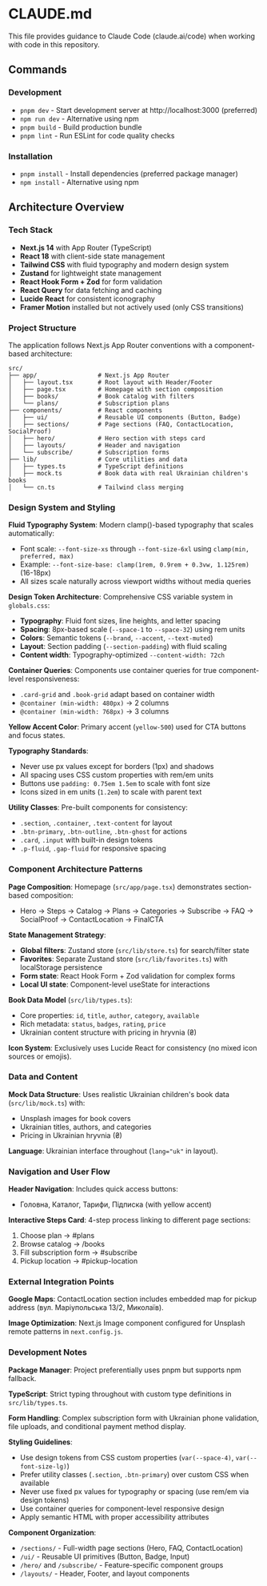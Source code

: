 # CLAUDE.md

This file provides guidance to Claude Code (claude.ai/code) when working with code in this repository.

## Commands

### Development
- `pnpm dev` - Start development server at http://localhost:3000 (preferred)
- `npm run dev` - Alternative using npm
- `pnpm build` - Build production bundle
- `pnpm lint` - Run ESLint for code quality checks

### Installation
- `pnpm install` - Install dependencies (preferred package manager)
- `npm install` - Alternative using npm

## Architecture Overview

### Tech Stack
- **Next.js 14** with App Router (TypeScript)
- **React 18** with client-side state management
- **Tailwind CSS** with fluid typography and modern design system
- **Zustand** for lightweight state management
- **React Hook Form + Zod** for form validation
- **React Query** for data fetching and caching
- **Lucide React** for consistent iconography
- **Framer Motion** installed but not actively used (only CSS transitions)

### Project Structure
The application follows Next.js App Router conventions with a component-based architecture:

```
src/
├── app/                 # Next.js App Router
│   ├── layout.tsx       # Root layout with Header/Footer
│   ├── page.tsx         # Homepage with section composition
│   ├── books/           # Book catalog with filters
│   └── plans/           # Subscription plans
├── components/          # React components
│   ├── ui/              # Reusable UI components (Button, Badge)
│   ├── sections/        # Page sections (FAQ, ContactLocation, SocialProof)
│   ├── hero/            # Hero section with steps card
│   ├── layouts/         # Header and navigation
│   └── subscribe/       # Subscription forms
├── lib/                 # Core utilities and data
│   ├── types.ts         # TypeScript definitions
│   ├── mock.ts          # Book data with real Ukrainian children's books
│   └── cn.ts            # Tailwind class merging
```

### Design System and Styling

**Fluid Typography System**: Modern clamp()-based typography that scales automatically:
- Font scale: `--font-size-xs` through `--font-size-6xl` using `clamp(min, preferred, max)`
- Example: `--font-size-base: clamp(1rem, 0.9rem + 0.3vw, 1.125rem)` (16-18px)
- All sizes scale naturally across viewport widths without media queries

**Design Token Architecture**: Comprehensive CSS variable system in `globals.css`:
- **Typography**: Fluid font sizes, line heights, and letter spacing
- **Spacing**: 8px-based scale (`--space-1` to `--space-32`) using rem units
- **Colors**: Semantic tokens (`--brand`, `--accent`, `--text-muted`)
- **Layout**: Section padding (`--section-padding`) with fluid scaling
- **Content width**: Typography-optimized `--content-width: 72ch`

**Container Queries**: Components use container queries for true component-level responsiveness:
- `.card-grid` and `.book-grid` adapt based on container width
- `@container (min-width: 480px)` → 2 columns
- `@container (min-width: 768px)` → 3 columns

**Yellow Accent Color**: Primary accent (`yellow-500`) used for CTA buttons and focus states.

**Typography Standards**:
- Never use px values except for borders (1px) and shadows
- All spacing uses CSS custom properties with rem/em units
- Buttons use `padding: 0.75em 1.5em` to scale with font size
- Icons sized in em units (`1.2em`) to scale with parent text

**Utility Classes**: Pre-built components for consistency:
- `.section`, `.container`, `.text-content` for layout
- `.btn-primary`, `.btn-outline`, `.btn-ghost` for actions
- `.card`, `.input` with built-in design tokens
- `.p-fluid`, `.gap-fluid` for responsive spacing

### Component Architecture Patterns

**Page Composition**: Homepage (`src/app/page.tsx`) demonstrates section-based composition:
- Hero → Steps → Catalog → Plans → Categories → Subscribe → FAQ → SocialProof → ContactLocation → FinalCTA

**State Management Strategy**:
- **Global filters**: Zustand store (`src/lib/store.ts`) for search/filter state
- **Favorites**: Separate Zustand store (`src/lib/favorites.ts`) with localStorage persistence
- **Form state**: React Hook Form + Zod validation for complex forms
- **Local UI state**: Component-level useState for interactions

**Book Data Model** (`src/lib/types.ts`):
- Core properties: `id`, `title`, `author`, `category`, `available`
- Rich metadata: `status`, `badges`, `rating`, `price`
- Ukrainian content structure with pricing in hryvnia (₴)

**Icon System**: Exclusively uses Lucide React for consistency (no mixed icon sources or emojis).

### Data and Content
**Mock Data Structure**: Uses realistic Ukrainian children's book data (`src/lib/mock.ts`) with:
- Unsplash images for book covers
- Ukrainian titles, authors, and categories  
- Pricing in Ukrainian hryvnia (₴)

**Language**: Ukrainian interface throughout (`lang="uk"` in layout).

### Navigation and User Flow
**Header Navigation**: Includes quick access buttons:
- Головна, Каталог, Тарифи, Підписка (with yellow accent)

**Interactive Steps Card**: 4-step process linking to different page sections:
1. Choose plan → #plans
2. Browse catalog → /books
3. Fill subscription form → #subscribe  
4. Pickup location → #pickup-location

### External Integration Points
**Google Maps**: ContactLocation section includes embedded map for pickup address (вул. Маріупольська 13/2, Миколаїв).

**Image Optimization**: Next.js Image component configured for Unsplash remote patterns in `next.config.js`.

### Development Notes

**Package Manager**: Project preferentially uses pnpm but supports npm fallback.

**TypeScript**: Strict typing throughout with custom type definitions in `src/lib/types.ts`.

**Form Handling**: Complex subscription form with Ukrainian phone validation, file uploads, and conditional payment method display.

**Styling Guidelines**:
- Use design tokens from CSS custom properties (`var(--space-4)`, `var(--font-size-lg)`)
- Prefer utility classes (`.section`, `.btn-primary`) over custom CSS when available
- Never use fixed px values for typography or spacing (use rem/em via design tokens)
- Use container queries for component-level responsive design
- Apply semantic HTML with proper accessibility attributes

**Component Organization**:
- `/sections/` - Full-width page sections (Hero, FAQ, ContactLocation)
- `/ui/` - Reusable UI primitives (Button, Badge, Input)
- `/hero/` and `/subscribe/` - Feature-specific component groups
- `/layouts/` - Header, Footer, and layout components